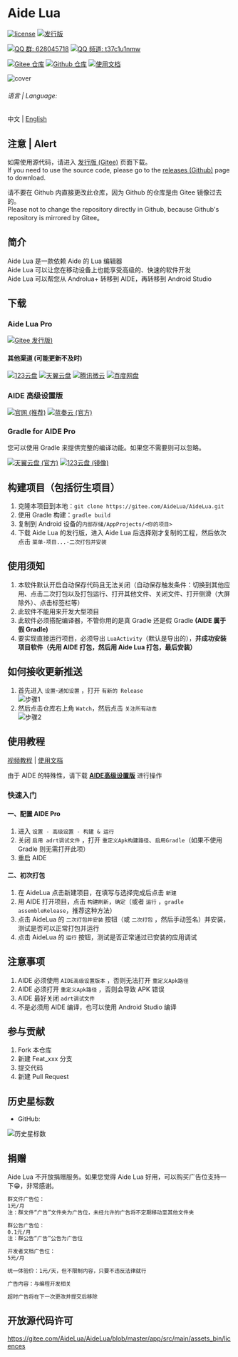 # Aide Lua

[![license](https://img.shields.io/github/license/AideLua/AideLua)](LICENSE)
[![发行版](https://img.shields.io/github/v/tag/AideLua/AideLua?color=C71D23&label=发行版&logo=gitee)](https://gitee.com/AideLua/AideLua/releases)

[![QQ 群: 628045718](https://img.shields.io/badge/QQ_群-628045718-0099FF?logo=tencentqq)](https://jq.qq.com/?_wv=1027&k=41q8mp8y)
[![QQ 频道: t37c1u1nmw](https://img.shields.io/badge/QQ_频道-t37c1u1nmw-0099FF?logo=tencentqq)](https://pd.qq.com/s/ncghvc)

[![Gitee 仓库](https://img.shields.io/badge/Gitee-仓库-C71D23?logo=gitee)](https://gitee.com/AideLua/AideLua)
[![Github 仓库](https://img.shields.io/badge/Github-仓库-0969DA?logo=github)](https://github.com/AideLua/AideLua)
[![使用文档](https://img.shields.io/badge/使用文档-中文-3F51B5)](https://aidelua.github.io/AideLua/)

![cover](images/ic_cover-aidelua.png)

###### 语言 | Language:

中文 | [English](READNE_en.md)

## 注意 | Alert

如需使用源代码，请进入 [发行版 (Gitee)](https://gitee.com/AideLua/AideLua/releases/latest) 页面下载。   
If you need to use the source code, please go to the [releases (Github)](https://github.com/AideLua/AideLua/releases/latest) page to download.

请不要在 Github 内直接更改此仓库，因为 Github 的仓库是由 Gitee 镜像过去的。   
Please not to change the repository directly in Github, because Github's repository is mirrored by Gitee。

## 简介

Aide Lua 是一款依赖 Aide 的 Lua 编辑器   
Aide Lua 可以让您在移动设备上也能享受高级的、快速的软件开发   
Aide Lua 可以帮您从 Androlua+ 转移到 AIDE，再转移到 Android Studio

## 下载

### Aide Lua Pro

[![Gitee 发行版)](https://img.shields.io/github/v/tag/AideLua/AideLua?color=C71D23&label=Gitee+发行版&logo=gitee)](https://gitee.com/AideLua/AideLua/releases/latest)

#### 其他渠道 (可能更新不及时)

[![123云盘](https://img.shields.io/badge/123云盘--597dfc)](https://www.123pan.com/s/G7a9-Yzck)
[![天翼云盘](https://img.shields.io/badge/天翼云盘--DF9C1F)](https://cloud.189.cn/t/ZZ7RzijyqiUv)
[![腾讯微云](https://img.shields.io/badge/腾讯微云--2980ff)](https://share.weiyun.com/oLiNtxMR)
[![百度网盘](https://img.shields.io/badge/百度网盘-jxnb-06a7ff)](https://pan.baidu.com/s/1j1RwisPR8iq1fPS3O_fl7Q?pwd=jxnb)

### AIDE 高级设置版

[![官网 (推荐)](https://img.shields.io/badge/官网-推荐-28B6F6)](https://www.aidepro.top/)
[![蓝奏云 (官方)](https://img.shields.io/badge/蓝奏云-v2.6.45-FF6600?logo=icloud&logoColor=white)](https://www.lanzouy.com/b00zdhbeb)

### Gradle for AIDE Pro

您可以使用 Gradle 来提供完整的编译功能。如果您不需要则可以忽略。

[![天翼云盘 (官方)](https://img.shields.io/badge/天翼云盘-官方-DF9C1F)](https://cloud.189.cn/t/jAFR7vAVniuu)
[![123云盘 (镜像)](https://img.shields.io/badge/123云盘-镜像-597dfc)](https://www.123pan.com/s/G7a9-c9ek)

## 构建项目（包括衍生项目）

1. 克隆本项目到本地：`git clone https://gitee.com/AideLua/AideLua.git`
2. 使用 Gradle 构建：`gradle build`
3. 复制到 Android 设备的`内部存储/AppProjects/<你的项目>`
4. 下载 Aide Lua 的发行版，进入 Aide Lua 后选择刚才复制的工程，然后依次点击 `菜单-项目...-二次打包并安装`

## 使用须知

1. 本软件默认开启自动保存代码且无法关闭（自动保存触发条件：切换到其他应用、点击二次打包以及打包运行、打开其他文件、关闭文件、打开侧滑（大屏除外）、点击标签栏等）
2. 此软件不能用来开发大型项目
3. 此软件必须搭配编译器，不管你用的是真 Gradle 还是假 Gradle __(AIDE 属于假 Gradle)__
4. 要实现直接运行项目，必须导出 `LuaActivity`（默认是导出的），__并成功安装项目软件（先用 AIDE 打包，然后用 Aide Lua 打包，最后安装）__

## 如何接收更新推送

1. 首先进入 `设置`-`通知设置` ，打开 `有新的 Release`<br>
![步骤1](images/releases/step1.jpg)
2. 然后点击仓库右上角 `Watch`，然后点击 `关注所有动态`<br>
![步骤2](images/releases/step2.jpg)

## 使用教程
[视频教程](https://space.bilibili.com/1229937144) |
[使用文档](https://aidelua.github.io/AideLua/)

由于 AIDE 的特殊性，请下载 [__AIDE高级设置版__](https://aidepro.top/) 进行操作

### 快速入门

#### 一、配置 AIDE Pro

1. 进入 `设置 - 高级设置 - 构建 & 运行`
2. 关闭 `启用 adrt调试文件` ，打开 `重定义Apk构建路径`、`启用Gradle`（如果不使用 Gradle 则无需打开此项）
3. 重启 AIDE

#### 二、初次打包

1. 在 AideLua 点击新建项目，在填写与选择完成后点击 `新建`
2. 用 AIDE 打开项目，点击 `构建刷新`，`确定`（或者 `运行` ，`gradle assembleRelease`，推荐这种方法）
3. 点击 AideLua 的 `二次打包并安装` 按钮（或 `二次打包` ，然后手动签名）并安装，测试是否可以正常打包并运行
4. 点击 AideLua 的 `运行` 按钮，测试是否正常通过已安装的应用调试

## 注意事项

1. AIDE 必须使用 `AIDE高级设置版本` ，否则无法打开 `重定义Apk路径`
2. AIDE 必须打开 `重定义Apk路径` ，否则会导致 APK 错误
3. AIDE 最好关闭 `adrt调试文件`
4. 不是必须用 AIDE 编译，也可以使用 Android Studio 编译

## 参与贡献

1. Fork 本仓库
2. 新建 Feat_xxx 分支
3. 提交代码
4. 新建 Pull Request

## 历史星标数

* GitHub:

![历史星标数](https://starchart.cc/AideLua/AideLua.svg)

## 捐赠

Aide Lua 不开放捐赠服务。如果您觉得 Aide Lua 好用，可以购买广告位支持一下😁，非常感谢。

``` txt
群文件广告位：
1元/月
注：群文件“广告”文件夹为广告位，未经允许的广告将不定期移动至其他文件夹

群公告广告位：
0.1元/月
注：群公告“广告”公告为广告位

开发者文档广告位：
5元/月

统一体验价：1元/天，但不限制内容，只要不违反法律就行

广告内容：与编程开发相关

超时广告将在下一次更改并提交后移除
```

## 开放源代码许可

<https://gitee.com/AideLua/AideLua/blob/master/app/src/main/assets_bin/licences>
